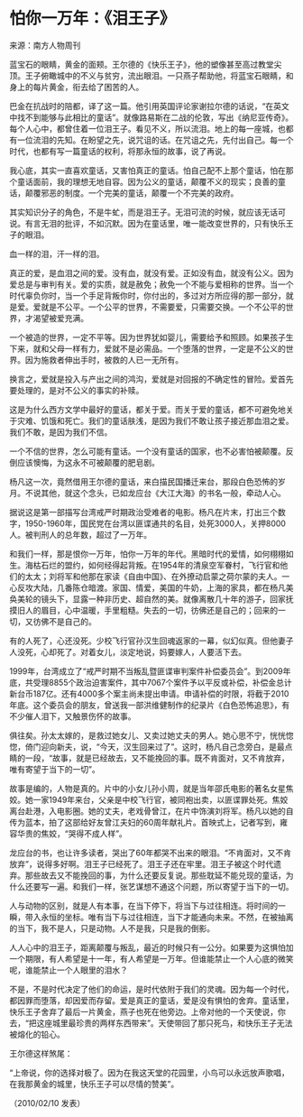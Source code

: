 # 怕你一万年：《泪王子》

   来源：南方人物周刊
   
   蓝宝石的眼睛，黄金的面颊。王尔德的《快乐王子》，他的塑像甚至高过教堂尖顶。王子俯瞰城中的不义与贫穷，流出眼泪。一只燕子帮助他，将蓝宝石眼睛，和身上的每片黄金，衔去给了困苦的人。
   
   巴金在抗战时的陪都，译了这一篇。他引用英国评论家谢拉尔德的话说，“在英文中找不到能够与此相比的童话”。就像路易斯在二战的伦敦，写出《纳尼亚传奇》。每个人心中，都曾住着一位泪王子。看见不义，所以流泪。地上的每一座城，也都有一位流泪的先知。在盼望之先，说咒诅的话。在咒诅之先，先付出自己。每一个时代，也都有写一篇童话的权利，将那永恒的故事，说了再说。
   
   我心底，其实一直喜欢童话，又害怕真正的童话。怕自己配不上那个童话，怕在那个童话面前，我的理想无地自容。因为公义的童话，颠覆不义的现实；良善的童话，颠覆邪恶的制度。一个完美的童话，颠覆一个不完美的政府。
   
   其实知识分子的角色，不是牛虻，而是泪王子。无泪可流的时候，就应该无话可说。有言无泪的批评，不如沉默。因为在童话里，唯一能改变世界的，只有快乐王子的眼泪。

   血一样的泪，汗一样的泪。
   
   真正的爱，是血泪之间的爱。没有血，就没有爱。正如没有血，就没有公义。因为爱总是与审判有关。爱的实质，就是赦免；赦免一个不能与爱相称的世界。当一个时代辜负你时，当一个手足背叛你时，你付出的，多过对方所应得的那一部分，就是爱。爱就是不公平。一个公平的世界，不需要爱，只需要交换。一个不公平的世界，才渴望被爱充满。
   
   一个被造的世界，一定不平等。因为世界犹如婴儿，需要给予和照顾。如果孩子生下来，就和父母一样有力，爱就不是必需品。一个堕落的世界，一定是不公义的世界。因为施救者伸出手时，被救的人已一无所有。
   
   换言之，爱就是投入与产出之间的鸿沟，爱就是对回报的不确定性的冒险。爱首先要处理的，是对不公义的事实的补赎。
   
   这是为什么西方文学中最好的童话，都关于爱。而关于爱的童话，都不可避免地关于灾难、饥饿和死亡。我们的童话肤浅，是因为我们不敢让孩子接近那血泪之爱。我们不敢，是因为我们不信。
   
   一个不信的世界，怎么可能有童话。一个没有童话的国家，也不必害怕被颠覆。反倒应该懊悔，为这永不可被颠覆的肥皂剧。
   
   杨凡这一次，竟然借用王尔德的童话，来白描民国播迁来台，那段白色恐怖的岁月。不说其他，就这个念头，已如龙应台《大江大海》的书名一般，牵动人心。
   
   据说这是第一部描写台湾戒严时期政治受难者的电影。杨凡在片末，打出三个数字，1950-1960年，国民党在台湾以匪谍通共的名目，处死3000人，关押8000人。被判刑人的总年数，超过了一万年。
   
   和我们一样，那是恨你一万年，怕你一万年的年代。黑暗时代的爱情，如何栩栩如生。海枯石烂的盟约，如何经得起背叛。在1954年的清泉空军眷村，飞行官和他们的太太；刘将军和他那在家读《自由中国》、在外撩动启蒙之荷尔蒙的夫人。一心反攻大陆，几番陈仓暗渡。家国、情爱，美国的牛奶，上海的家具，都在杨凡美奂美轮的镜头下，显露一种非历史、超自然的美。就像离散几十年的游子，回家抚摸旧人的眉目，心中温暖，手里粗糙。失去的一切，彷佛还是自己的；回来的一切，又彷佛不是自己的。
   
   有的人死了，心还没死。少校飞行官孙汉生回魂返家的一幕，似幻似真。但他妻子人没死，心却死了。对着女儿，淡定地说，妈要嫁人，人要活下去。
   
   1999年，台湾成立了“戒严时期不当叛乱暨匪谍审判案件补偿委员会”。到2009年底，共受理8855个政治迫害案件，其中7067个案件予以平反或补偿，补偿金总计新台币187亿。还有4000多个案主尚未提出申请。申请补偿的时限，将截于2010年底。这个委员会的朋友，曾送我一部洪维健制作的纪录片《白色恐怖追思》，有不少催人泪下，又触景伤怀的故事。
   
   俱往矣。孙太太嫁的，是救过她女儿、又卖过她丈夫的男人。她心思不宁，恍恍惚惚，倚门迎向新夫，说，“今天，汉生回来过了”。这时，杨凡自己念旁白，是最点睛的一段，“故事，就是已经故去，又不能挽回的事。既不肯面对，又不肯放弃，唯有寄望于当下的一切”。
   
   故事是编的，人物是真的。片中的小女儿孙小周，就是当年邵氏电影的著名女星焦姣。她一家1949年来台，父亲是中校飞行官，被同袍出卖，以匪谍罪处死。焦姣离台赴港，入电影圈。她的丈夫，老戏骨曾江，在片中饰演刘将军。杨凡以她的自传为蓝本，拍了这部给好友曾江夫妇的60周年献礼片。首映式上，记者写到，雍容华贵的焦姣，“哭得不成人样”。
   
   龙应台的书，也让许多读者，哭出了60年都哭不出来的眼泪。“不肯面对，又不肯放弃”，说得多好啊。泪王子已经死了。泪王子还在牢里。泪王子被这个时代遗弃。那些故去又不能挽回的事，为什么还要反复说。那些耽延不能兑现的童话，为什么还要写一遍。和我们一样，张艺谋想不通这个问题，所以寄望于当下的一切。
   
   人与动物的区别，就是人有本事，在当下停下，将当下与过往相连。将时间的一瞬，带入永恒的坐标。唯有当下与过往相连，当下才能通向未来。不然，在被抽离的当下，我不是人，只是动物。人不是我，只是我的倒影。
   
   人人心中的泪王子，距离颠覆与叛乱，最近的时候只有一公分。如果要为这惧怕加一个期限，有人希望是十一年，有人希望是一万年。但谁能禁止一个人心底的微笑呢，谁能禁止一个人眼里的泪水？
   
   不是，不是时代决定了他们的命运，是时代依附于我们的灵魂。因为每一个时代，都因罪而堕落，却因爱而存留。爱是真正的童话，爱是没有惧怕的舍弃。童话里，快乐王子舍弃了最后一片黄金，燕子也死在他旁边。上帝对他的一个天使说，你去，“把这座城里最珍贵的两样东西带来”。天使带回了那只死鸟，和快乐王子无法被熔化的铅心。
   
   王尔德这样煞尾：
   
   “上帝说，你的选择对极了。因为在我这天堂的花园里，小鸟可以永远放声歌唱，在我那黄金的城里，快乐王子可以尽情的赞美”。
   
（2010/02/10 发表）

